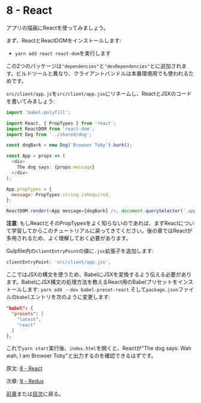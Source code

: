 # 8 - React

アプリの描画にReactを使ってみましょう。

まず、ReactとReactDOMをインストールします:

- `yarn add react react-dom`を実行します

この2つのパッケージは`"dependencies"`と`"devDependencies"`とに追加されます。ビルドツールと異なり、クライアントバンドルは本番環境用でも使われるためです。

`src/client/app.js`を`src/client/app.jsx`にリネームし、ReactとJSXのコードを書いてみましょう:

```javascript
import 'babel-polyfill';

import React, { PropTypes } from 'react';
import ReactDOM from 'react-dom';
import Dog from '../shared/dog';

const dogBark = new Dog('Browser Toby').bark();

const App = props => (
  <div>
    The dog says: {props.message}
  </div>
);

App.propTypes = {
  message: PropTypes.string.isRequired,
};

ReactDOM.render(<App message={dogBark} />, document.querySelector('.app'));
```

**注意**: もしReactとそのPropTypesをよく知らないのであれば、まずReactについて学習してからこのチュートリアルに戻ってきてください。後の章ではReactが多用されるため、よく理解しておく必要があります。

Gulpfile内の`clientEntryPoint`の値に`.jsx`拡張子を追加します:

```javascript
clientEntryPoint: 'src/client/app.jsx',
```

ここではJSXの構文を使うため、BabelにJSXを変換するよう伝える必要があります。BabelにJSX構文の処理方法を教えるReact用のBabelプリセットをインストールします: `yarn add --dev babel-preset-react` そして`package.json`ファイルの`babel`エントリを次のように変更します:

```json
"babel": {
  "presets": [
    "latest",
    "react"
  ]
},
```

これで`yarn start`実行後、`index.html`を開くと、Reactが"The dog says: Wah wah, I am Browser Toby"と出力するのを確認できるはずです。

原文: [8 - React](https://github.com/verekia/js-stack-from-scratch/tree/master/tutorial/8-react)

次章: [9 - Redux](/tutorial/9-redux)

[前章](/tutorial/7-client-webpack)または[目次](https://github.com/verekia/js-stack-from-scratch)に戻る。
